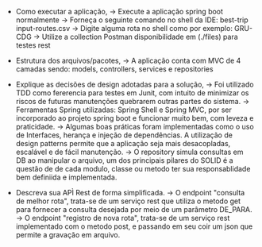   * Como executar a aplicação,
    -> Execute a aplicação spring boot normalmente
    -> Forneça o seguinte comando no shell da IDE: best-trip input-routes.csv
    -> Digite alguma rota no shell como por exemplo: GRU-CDG
    -> Utilize a collection Postman disponibilidade em (./files) para testes rest

  * Estrutura dos arquivos/pacotes,
    -> A aplicação conta com MVC de 4 camadas sendo: models, controllers, services e repositories
    
  * Explique as decisões de design adotadas para a solução,
    -> Foi utilizado TDD como fererencia para testes em Junit, com intuito de minimizar os riscos de futuras manutenções quebrarem outras partes do sistema.
    -> Ferramentas Spring utilizadas: Spring Shell e Spring MVC, por ser incorporado ao projeto spring boot e funcionar muito bem, com leveza e praticidade.
    -> Algumas boas práticas foram implementadas como o uso de Interfaces, herança e injeção de dependências. A utilização de design patterns permite que a aplicação seja mais desacopladas, escalável e de fácil manutenção.
    -> O repository simula consultas em DB ao manipular o arquivo, um dos principais pilares do SOLID é a questão de de cada modulo, classe ou metodo ter sua responsablidade bem definiida e implementada.

  * Descreva sua APÌ Rest de forma simplificada.
    -> O endpoint "consulta de melhor rota", trata-se de um serviço rest que utiliza o metodo get para fornecer a consulta desejada por meio de um parâmetro DE_PARA.
    -> O endpoint "registro de nova rota", trata-se de um serviço rest implementado com o metodo post, e passando em seu coir um json que permite a gravação em arquivo.